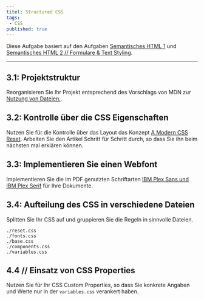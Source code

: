 ```yaml
---
titel: Structured CSS
tags:
 - CSS
published: true
---
```


Diese Aufgabe basiert auf den Aufgaben [Semantisches HTML 1](/mi-bachelor-webdevelopment/assignments/fd_01_html-1/) und [Semantisches HTML 2 // Formulare & Text Styling](/mi-bachelor-webdevelopment/assignments/fd_01_html-2/).

---

##  3.1: Projektstruktur
Reorganisieren Sie Ihr Projekt entsprechend des Vorschlags von MDN zur [Nutzung von Dateien.](https://developer.mozilla.org/de/docs/Learn/Getting_started_with_the_web/Dealing_with_files).

##  3.2: Kontrolle über die CSS Eigenschaften
Nutzen Sie für die Kontrolle über das Layout das Konzept [A Modern CSS Reset](https://piccalil.li/blog/a-modern-css-reset). Arbeiten Sie den Artikel Schritt für Schritt durch, so dass Sie ihn beim nächsten mal erklären können.

##  3.3: Implementieren Sie einen Webfont
Implementieren Sie die im PDF genutzten Schriftarten [IBM Plex Sans und IBM Plex Serif](https://www.fontsquirrel.com/fonts/ibm-plex?q%5Bterm%5D=IBM+Plex&q%5Bsearch_check%5D=Y) für Ihre Dokumente.
##  3.4: Aufteilung des CSS in verschiedene Dateien
Splitten Sie Ihr CSS auf und gruppieren Sie die Regeln in sinnvolle Dateien. 

```
./reset.css
./fonts.css
./base.css
./components.css
./variables.css
```

## 4.4 // Einsatz von CSS Properties
Nutzen Sie für Ihr CSS Custom Properties, so dass Sie konkrete Angaben und Werte nur in der `variables.css` verankert haben.